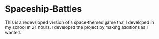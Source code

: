 # Spaceship-Battles
This is a redeveloped version of a space-themed game that I developed in my school in 24 hours. I developed the project by making additions as I wanted.
